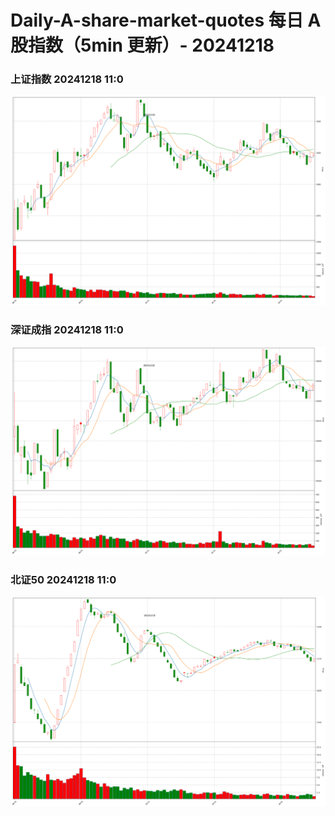 
# Daily-A-share-market-quotes 每日 A 股指数（5min 更新）- 20241218

### 上证指数 20241218 11:0
![](./fig/2024/12/20241218-sh000001.png)

### 深证成指 20241218 11:0
![](./fig/2024/12/20241218-sz399001.png)

### 北证50 20241218 11:0
![](./fig/2024/12/20241218-bj899050.png)
